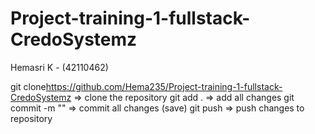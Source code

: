 # Project-training-1-fullstack-CredoSystemz
Hemasri K - (42110462)

git clone<https://github.com/Hema235/Project-training-1-fullstack-CredoSystemz> => clone the repository
git add . => add all changes
git commit -m "" => commit all changes (save)
git push => push changes to repository




